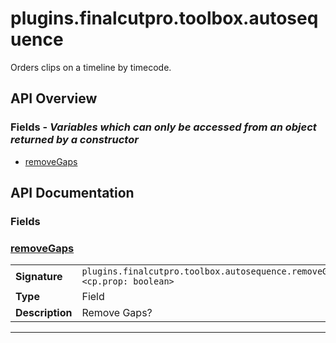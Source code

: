# plugins.finalcutpro.toolbox.autosequence

Orders clips on a timeline by timecode.

## API Overview
### **Fields** - _Variables which can only be accessed from an object returned by a constructor_
 * [removeGaps](#removegaps)


## API Documentation

### Fields


### [removeGaps](#removegaps)

|                                             |                                                                                     |
| --------------------------------------------|-------------------------------------------------------------------------------------|
| **Signature**                               | `plugins.finalcutpro.toolbox.autosequence.removeGaps <cp.prop: boolean>`                                                                    |
| **Type**                                    | Field                                                                     |
| **Description**                             | Remove Gaps?                                                                     |

---
